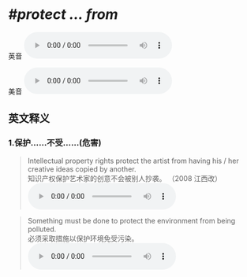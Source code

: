 # ***\#protect ... from*** 
英音
<audio src="./media/protect ... from1.aac" controls="controls"></audio>

美音
<audio src="./media/protect ... from2.aac" controls="controls"></audio>



  

英文释义
---
### 1.**保护……不受……(危害)**  

 > Intellectual property rights protect the artist from having his / her creative ideas copied by another.  
 > 知识产权保护艺术家的创意不会被别人抄袭。  （2008 江西改）  
<audio src="./media/protect-2.aac" controls="controls"></audio>

 > Something must be done to protect the environment from being polluted.  
 > 必须采取措施以保护环境免受污染。    
<audio src="./media/protect-3.aac" controls="controls"></audio>


